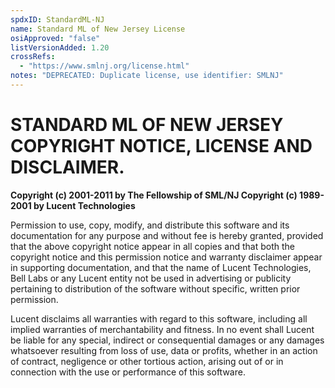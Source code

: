 ```yaml
---
spdxID: StandardML-NJ
name: Standard ML of New Jersey License
osiApproved: "false"
listVersionAdded: 1.20
crossRefs: 
  - "https://www.smlnj.org/license.html"
notes: "DEPRECATED: Duplicate license, use identifier: SMLNJ"
---
```


# STANDARD ML OF NEW JERSEY COPYRIGHT NOTICE, LICENSE AND DISCLAIMER.

**Copyright (c) 2001-2011 by The Fellowship of SML/NJ Copyright (c) 1989-2001 by Lucent Technologies**

Permission to use, copy, modify, and distribute this software and its documentation for any purpose and without fee is hereby granted, provided that the above copyright notice appear in all copies and that both the copyright notice and this permission notice and warranty disclaimer appear in supporting documentation, and that the name of Lucent Technologies, Bell Labs or any Lucent entity not be used in advertising or publicity pertaining to distribution of the software without specific, written prior permission.

Lucent disclaims all warranties with regard to this software, including all implied warranties of merchantability and fitness. In no event shall Lucent be liable for any special, indirect or consequential damages or any damages whatsoever resulting from loss of use, data or profits, whether in an action of contract, negligence or other tortious action, arising out of or in connection with the use or performance of this software.
